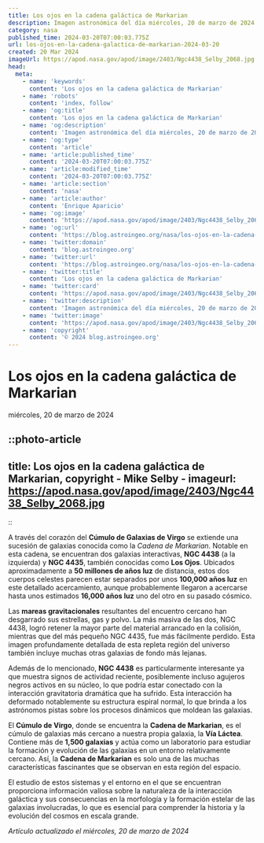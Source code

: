 ```yaml
---
title: Los ojos en la cadena galáctica de Markarian
description: Imagen astronómica del día miércoles, 20 de marzo de 2024 por la NASA; Los ojos en la cadena galáctica de Markarian
category: nasa
published_time: 2024-03-20T07:00:03.775Z
url: los-ojos-en-la-cadena-galactica-de-markarian-2024-03-20
created: 20 Mar 2024
imageUrl: https://apod.nasa.gov/apod/image/2403/Ngc4438_Selby_2068.jpg
head:
  meta:
    - name: 'keywords'
      content: 'Los ojos en la cadena galáctica de Markarian'
    - name: 'robots'
      content: 'index, follow'
    - name: 'og:title'
      content: 'Los ojos en la cadena galáctica de Markarian'
    - name: 'og:description'
      content: 'Imagen astronómica del día miércoles, 20 de marzo de 2024 por la NASA; Los ojos en la cadena galáctica de Markarian'
    - name: 'og:type'
      content: 'article'
    - name: 'article:published_time'
      content: '2024-03-20T07:00:03.775Z'
    - name: 'article:modified_time'
      content: '2024-03-20T07:00:03.775Z'
    - name: 'article:section'
      content: 'nasa'
    - name: 'article:author'
      content: 'Enrique Aparicio'
    - name: 'og:image'
      content: 'https://apod.nasa.gov/apod/image/2403/Ngc4438_Selby_2068.jpg'
    - name: 'og:url'
      content: 'https://blog.astroingeo.org/nasa/los-ojos-en-la-cadena-galactica-de-markarian-2024-03-20'
    - name: 'twitter:domain'
      content: 'blog.astroingeo.org'
    - name: 'twitter:url'
      content: 'https://blog.astroingeo.org/nasa/los-ojos-en-la-cadena-galactica-de-markarian-2024-03-20'
    - name: 'twitter:title'
      content: 'Los ojos en la cadena galáctica de Markarian'
    - name: 'twitter:card'
      content: 'https://apod.nasa.gov/apod/image/2403/Ngc4438_Selby_2068.jpg'
    - name: 'twitter:description'
      content: 'Imagen astronómica del día miércoles, 20 de marzo de 2024 por la NASA; Los ojos en la cadena galáctica de Markarian'
    - name: 'twitter:image'
      content: 'https://apod.nasa.gov/apod/image/2403/Ngc4438_Selby_2068.jpg'
    - name: 'copyright'
      content: '© 2024 blog.astroingeo.org'
---
```

# Los ojos en la cadena galáctica de Markarian
miércoles, 20 de marzo de 2024


::photo-article
---
title: Los ojos en la cadena galáctica de Markarian, copyright - Mike Selby -
imageurl: https://apod.nasa.gov/apod/image/2403/Ngc4438_Selby_2068.jpg
---
::



A través del corazón del **Cúmulo de Galaxias de Virgo** se extiende una sucesión de galaxias conocida como la *Cadena de Markarian*. Notable en esta cadena, se encuentran dos galaxias interactivas, **NGC 4438** (a la izquierda) y **NGC 4435**, también conocidas como **Los Ojos**. Ubicados aproximadamente a **50 millones de años luz** de distancia, estos dos cuerpos celestes parecen estar separados por unos **100,000 años luz** en este detallado acercamiento, aunque probablemente llegaron a acercarse hasta unos estimados **16,000 años luz** uno del otro en su pasado cósmico.

Las **mareas gravitacionales** resultantes del encuentro cercano han desgarrado sus estrellas, gas y polvo. La más masiva de las dos, NGC 4438, logró retener la mayor parte del material arrancado en la colisión, mientras que del más pequeño NGC 4435, fue más fácilmente perdido. Esta imagen profundamente detallada de esta repleta región del universo también incluye muchas otras galaxias de fondo más lejanas.

Además de lo mencionado, **NGC 4438** es particularmente interesante ya que muestra signos de actividad reciente, posiblemente incluso agujeros negros activos en su núcleo, lo que podría estar conectado con la interacción gravitatoria dramática que ha sufrido. Esta interacción ha deformado notablemente su estructura espiral normal, lo que brinda a los astrónomos pistas sobre los procesos dinámicos que moldean las galaxias.

El **Cúmulo de Virgo**, donde se encuentra la **Cadena de Markarian**, es el cúmulo de galaxias más cercano a nuestra propia galaxia, la **Vía Láctea**. Contiene más de **1,500 galaxias** y actúa como un laboratorio para estudiar la formación y evolución de las galaxias en un entorno relativamente cercano. Así, la **Cadena de Markarian** es solo una de las muchas características fascinantes que se observan en esta región del espacio.

El estudio de estos sistemas y el entorno en el que se encuentran proporciona información valiosa sobre la naturaleza de la interacción galáctica y sus consecuencias en la morfología y la formación estelar de las galaxias involucradas, lo que es esencial para comprender la historia y la evolución del cosmos en escala grande.

_Artículo actualizado el miércoles, 20 de marzo de 2024_